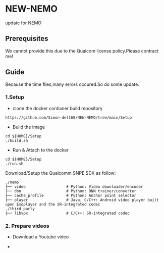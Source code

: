 # NEW-NEMO
update for NEMO

## Prerequisites
We cannot provide this due to the Qualcom license policy.Please contract me!
## Guide
Because the time flies,many errors occured.So do some update.
### 1.Setup
* clone the docker contianer build repository
```
https://github.com/Simon-del168/NEW-NEMO/tree/main/Setup
```
* Build the image
```
cd ${HOME}/Setup
./build.sh
```
* Run & Attach to the docker
```
cd ${HOME}/Setup
./run.sh
```
Download/Setup the Qualcomm SNPE SDK as follow:
```
./nemo
├── video                  # Python: Video downloader/encoder
├── dnn                    # Python: DNN trainer/converter
├── cache_profile          # Python: Anchor point selector
├── player                 # Java, C/C++: Android video player built upon Exoplayer and the SR-integrated codec
./third_party
├── libvpx                 # C/C++: SR-integrated codec
```
### 2. Prepare videos

* Download a Youtube video

* 
